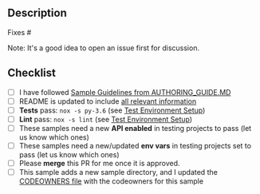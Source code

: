 ## Description

Fixes #<ISSUE-NUMBER>

Note: It's a good idea to open an issue first for discussion.

## Checklist
- [ ] I have followed [Sample Guidelines from AUTHORING_GUIDE.MD](https://github.com/GoogleCloudPlatform/python-docs-samples/blob/master/AUTHORING_GUIDE.md)
- [ ] README is updated to include [all relevant information](https://github.com/GoogleCloudPlatform/python-docs-samples/blob/master/AUTHORING_GUIDE.md#readme-file)
- [ ] **Tests** pass:   `nox -s py-3.6` (see [Test Environment Setup](https://github.com/GoogleCloudPlatform/python-docs-samples/blob/master/AUTHORING_GUIDE.md#test-environment-setup))
- [ ] **Lint** pass:   `nox -s lint` (see [Test Environment Setup](https://github.com/GoogleCloudPlatform/python-docs-samples/blob/master/AUTHORING_GUIDE.md#test-environment-setup))
- [ ] These samples need a new **API enabled** in testing projects to pass (let us know which ones)
- [ ] These samples need a new/updated **env vars** in testing projects set to pass (let us know which ones)
- [ ] Please **merge** this PR for me once it is approved.
- [ ] This sample adds a new sample directory, and I updated the [CODEOWNERS file](https://github.com/GoogleCloudPlatform/python-docs-samples/blob/master/.github/CODEOWNERS) with the codeowners for this sample

